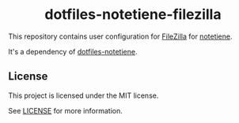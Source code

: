 <h1 align="center">dotfiles-notetiene-filezilla</h1>

This repository contains user configuration for [FileZilla](https://filezilla-project.org/) for [notetiene](https://github.com/notetiene).

It's a dependency of [dotfiles-notetiene](https://github.com/notetiene/dotfiles-notetiene).

## License
This project is licensed under the MIT license.

See [LICENSE](./LICENSE) for more information.
